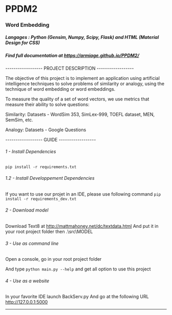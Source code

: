 # PPDM2
### Word Embedding

##### Langages : Python (Gensim, Numpy, Scipy, Flask) and HTML (Material Design for CSS)
##### Find full documentation at https://armiage.github.io/PPDM2/

------------------ PROJECT DESCRIPTION ------------------

The objective of this project is to implement an application using artificial intelligence techniques to solve problems of similarity or analogy, using the technique of word embedding or word embeddings.

To measure the quality of a set of word vectors, we use metrics that measure their ability to solve questions:

Similarity: Datasets - WordSim 353, SimLex-999, TOEFL dataset, MEN, SemSim, etc.

Analogy: Datasets - Google Questions

------------------ GUIDE ------------------

###### 1 - Install Dependencies
```pip install -r requirements.txt```

###### 1.2 - Install Developpement Dependencies
If you want to use our projet in an IDE, please use following command
```pip install -r requirements_dev.txt```

###### 2 - Download model
Download Text8 at http://mattmahoney.net/dc/textdata.html
And put it in your root project folder then .\src\MODEL

###### 3 - Use as command line
Open a console, go in your root project folder


And type ```python main.py --help``` and get all option to use this project

###### 4 - Use as a website
In your favorite IDE launch BackServ.py
And go at the following URL http://127.0.0.1:5000

------
